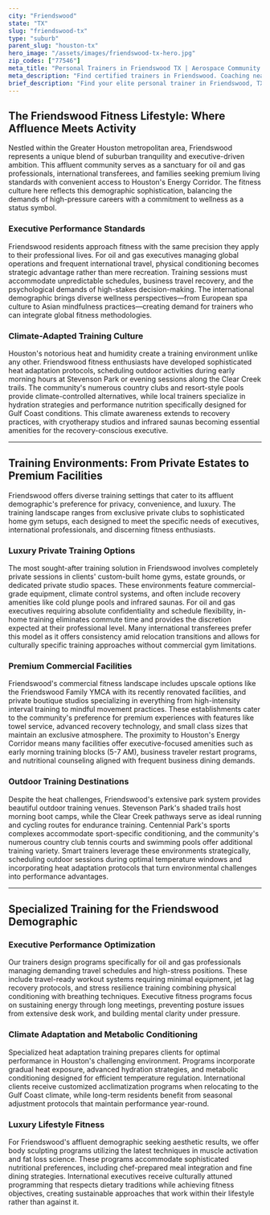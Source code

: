 ```yaml
---
city: "Friendswood"
state: "TX"
slug: "friendswood-tx"
type: "suburb"
parent_slug: "houston-tx"
hero_image: "/assets/images/friendswood-tx-hero.jpg"
zip_codes: ["77546"]
meta_title: "Personal Trainers in Friendswood TX | Aerospace Community Wellness"
meta_description: "Find certified trainers in Friendswood. Coaching near NASA and aerospace facilities, focusing on corporate and family wellness."
brief_description: "Find your elite personal trainer in Friendswood, TX, serving Houston's demanding oil and gas executives and international professionals. Our meticulous matching service connects you with certified experts specializing in high-heat performance training, executive schedule optimization, and luxury in-home or private gym sessions. Whether you need pre-travel fitness programming, metabolic conditioning for Houston's climate, or body sculpting for a high-profile lifestyle, we deliver results-driven trainers who understand the unique pressures of affluent DFW living. Stop searching and start transforming with a perfectly matched fitness professional today."
---
```

## The Friendswood Fitness Lifestyle: Where Affluence Meets Activity

Nestled within the Greater Houston metropolitan area, Friendswood represents a unique blend of suburban tranquility and executive-driven ambition. This affluent community serves as a sanctuary for oil and gas professionals, international transferees, and families seeking premium living standards with convenient access to Houston's Energy Corridor. The fitness culture here reflects this demographic sophistication, balancing the demands of high-pressure careers with a commitment to wellness as a status symbol.

### Executive Performance Standards

Friendswood residents approach fitness with the same precision they apply to their professional lives. For oil and gas executives managing global operations and frequent international travel, physical conditioning becomes strategic advantage rather than mere recreation. Training sessions must accommodate unpredictable schedules, business travel recovery, and the psychological demands of high-stakes decision-making. The international demographic brings diverse wellness perspectives—from European spa culture to Asian mindfulness practices—creating demand for trainers who can integrate global fitness methodologies.

### Climate-Adapted Training Culture

Houston's notorious heat and humidity create a training environment unlike any other. Friendswood fitness enthusiasts have developed sophisticated heat adaptation protocols, scheduling outdoor activities during early morning hours at Stevenson Park or evening sessions along the Clear Creek trails. The community's numerous country clubs and resort-style pools provide climate-controlled alternatives, while local trainers specialize in hydration strategies and performance nutrition specifically designed for Gulf Coast conditions. This climate awareness extends to recovery practices, with cryotherapy studios and infrared saunas becoming essential amenities for the recovery-conscious executive.

---

## Training Environments: From Private Estates to Premium Facilities

Friendswood offers diverse training settings that cater to its affluent demographic's preference for privacy, convenience, and luxury. The training landscape ranges from exclusive private clubs to sophisticated home gym setups, each designed to meet the specific needs of executives, international professionals, and discerning fitness enthusiasts.

### Luxury Private Training Options

The most sought-after training solution in Friendswood involves completely private sessions in clients' custom-built home gyms, estate grounds, or dedicated private studio spaces. These environments feature commercial-grade equipment, climate control systems, and often include recovery amenities like cold plunge pools and infrared saunas. For oil and gas executives requiring absolute confidentiality and schedule flexibility, in-home training eliminates commute time and provides the discretion expected at their professional level. Many international transferees prefer this model as it offers consistency amid relocation transitions and allows for culturally specific training approaches without commercial gym limitations.

### Premium Commercial Facilities

Friendswood's commercial fitness landscape includes upscale options like the Friendswood Family YMCA with its recently renovated facilities, and private boutique studios specializing in everything from high-intensity interval training to mindful movement practices. These establishments cater to the community's preference for premium experiences with features like towel service, advanced recovery technology, and small class sizes that maintain an exclusive atmosphere. The proximity to Houston's Energy Corridor means many facilities offer executive-focused amenities such as early morning training blocks (5-7 AM), business traveler restart programs, and nutritional counseling aligned with frequent business dining demands.

### Outdoor Training Destinations

Despite the heat challenges, Friendswood's extensive park system provides beautiful outdoor training venues. Stevenson Park's shaded trails host morning boot camps, while the Clear Creek pathways serve as ideal running and cycling routes for endurance training. Centennial Park's sports complexes accommodate sport-specific conditioning, and the community's numerous country club tennis courts and swimming pools offer additional training variety. Smart trainers leverage these environments strategically, scheduling outdoor sessions during optimal temperature windows and incorporating heat adaptation protocols that turn environmental challenges into performance advantages.

---

## Specialized Training for the Friendswood Demographic

### Executive Performance Optimization

Our trainers design programs specifically for oil and gas professionals managing demanding travel schedules and high-stress positions. These include travel-ready workout systems requiring minimal equipment, jet lag recovery protocols, and stress resilience training combining physical conditioning with breathing techniques. Executive fitness programs focus on sustaining energy through long meetings, preventing posture issues from extensive desk work, and building mental clarity under pressure.

### Climate Adaptation and Metabolic Conditioning

Specialized heat adaptation training prepares clients for optimal performance in Houston's challenging environment. Programs incorporate gradual heat exposure, advanced hydration strategies, and metabolic conditioning designed for efficient temperature regulation. International clients receive customized acclimatization programs when relocating to the Gulf Coast climate, while long-term residents benefit from seasonal adjustment protocols that maintain performance year-round.

### Luxury Lifestyle Fitness

For Friendswood's affluent demographic seeking aesthetic results, we offer body sculpting programs utilizing the latest techniques in muscle activation and fat loss science. These programs accommodate sophisticated nutritional preferences, including chef-prepared meal integration and fine dining strategies. International executives receive culturally attuned programming that respects dietary traditions while achieving fitness objectives, creating sustainable approaches that work within their lifestyle rather than against it.